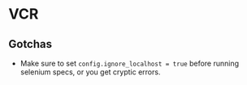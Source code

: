 # VCR


## Gotchas

- Make sure to set `config.ignore_localhost = true` before running selenium specs, or you get cryptic errors.
